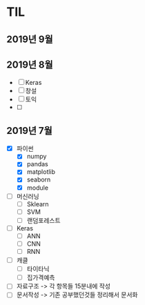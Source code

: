 # TIL



## 2019년 9월





## 2019년 8월

- [ ] Keras
- [ ] 창설
- [ ] 토익
- [ ] 

## 2019년 7월

- [x] 파이썬
  - [x] numpy 
  - [x] pandas
  - [x] matplotlib
  - [x] seaborn
  - [x] module
- [ ] 머신러닝
  - [ ] Sklearn
  - [ ] SVM
  - [ ] 랜덤포레스트
- [ ] Keras
  - [ ] ANN
  - [ ] CNN
  - [ ] RNN 
- [ ] 캐클 
  - [ ] 타이타닉
  - [ ] 집가격예측
- [ ] 자료구조 -> 각 항목들 15분내에 작성
- [ ] 문서작성 -> 기존 공부했던것들 정리해서 문서화